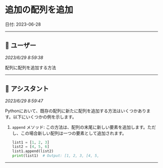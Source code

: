 # 追加の配列を追加

日付: 2023-06-28

---

## 👤 ユーザー
*2023/6/29 8:59:38*

配列に配列を追加する方法

---

## 🤖 アシスタント
*2023/6/29 8:59:47*

Pythonにおいて、既存の配列に新たに配列を追加する方法はいくつかあります。以下にいくつかの例を示します。

1. `append` メソッド: この方法は、配列の末尾に新しい要素を追加します。ただし、この場合新しい配列は一つの要素として追加されます。

    ```python
    list1 = [1, 2, 3]
    list2 = [4, 5, 6]
    list1.append(list2)
    print(list1)  # Output: [1, 2, 3, [4, 5,

---
